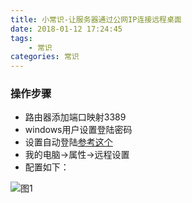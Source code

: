 ```yaml
---
title: 小常识-让服务器通过公网IP连接远程桌面
date: 2018-01-12 17:24:45
tags:
	- 常识
categories: 常识
---
```


### 操作步骤

- 路由器添加端口映射3389
- windows用户设置登陆密码
- 设置自动登陆[参考这个](http://blog.csdn.net/qq244570672/article/details/48250139)
- 我的电脑->属性->远程设置
- 配置如下：

![图1](../../../../images/remotedesk.png)


